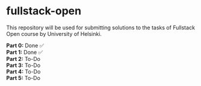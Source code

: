 # fullstack-open
This repository will be used for submitting solutions to the tasks of Fullstack Open course by University of Helsinki.

**Part 0:** Done ✅\
**Part 1:** Done ✅\
**Part 2:** To-Do\
**Part 3:** To-Do\
**Part 4:** To-Do\
**Part 5:** To-Do
